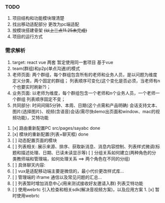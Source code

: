 ### TODO
1. 项目结构和功能模块理清楚
2. 找出移动适配部分 更改为pc端适配
3. 按模块搭建骨架
~~(以上三点11.25未完成)~~
4. 项目的运行方式

### 需求解析
1. target: react  vue 两套 暂定使用同一套项目 基于vue
2. team(群组)和p2p(单点沟通)的模式
3. 老师页面: 两个群组，每个群组包含所有的老师和业务人员，是以问题为维度定义分类，两个固定的群组；
            列表顺序可变化(这个变化是否必须，当老师有n个也要实时刷新?)；
4. 业务页面: 以老师为维度，每个群组包含一个老师和n个业务人员，一个老师一个群组
            列表顺序固定不变；
5. 共同部分: 时间间隔5分钟、本周、日期(这个点需和产品明确)
            会话支持文本、图片(选择图片)、视频(含语音)会话(需尽快demo出页面和window、mac的视频功能)，艾特功能


<!-- 11.26工作进度 -->
1. [x] 路由重新配置PC src/pages/sayabc  done
2. [x] 模块的重新配置(列表+聊天框)  done
3. [ ] 动态配置页面的模块
4. [ ] 列表相关: 展示来源、排序、获取新消息、消息内容控制、列表样式微调(标题和描述处理、日期、已读未读显示等)
   [ ] 分组关系如何建立(两种角色的分类教师端和管理端，如何处理关系 ==> 两个角色在不同的分组)
5. [ ] 具体聊天内容:
6. [ ] vux是适配移动端主要是微信的，最小代价更改样式库...
7. [ ] 管理端的 iframe 通信以及常见问题的汇总...
8. [ ] 列表暂时增加消息中心(用来测试接收好友邀请入群) 列表艾特功能
9. [ ] 使用webrtc 引入检查和相关sdk(解决音视频方案)，以及应用方案
        1. [x] 暂时使用webrtc